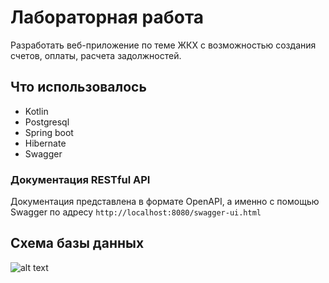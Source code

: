 # Лабораторная работа
Разработать веб-приложение по теме ЖКХ с возможностью создания счетов, оплаты, расчета задолжностей.

## Что использовалось
* Kotlin
* Postgresql
* Spring boot
* Hibernate
* Swagger

### Документация RESTful API
Документация представлена в формате OpenAPI, а именно с помощью Swagger по адресу
```http://localhost:8080/swagger-ui.html```

## Схема базы данных
![alt text](databaseNew.png "Схема базы данных")

